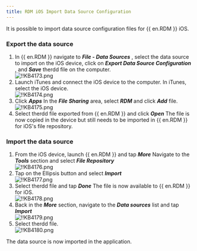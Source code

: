 ```yaml
---
title: RDM iOS Import Data Source Configuration
---
```

It is possible to import data source configuration files for {{ en.RDM }} iOS.

### Export the data source

1. In {{ en.RDM }} navigate to ***File - Data Sources*** , select the data source to import on the iOS device, click on ***Export Data Source Configuration*** , and ***Save*** therdd file on the computer.  
![!!KB4173.png](https://webdevolutions.azureedge.net/docs/en/kb/KB4173.png)
1. Launch iTunes and connect the iOS device to the computer. In iTunes, select the iOS device.  
![!!KB4174.png](https://webdevolutions.azureedge.net/docs/en/kb/KB4174.png)
1. Click ***Apps*** In the ***File Sharing*** area, select ***RDM*** and click ***Add*** file.  
![!!KB4175.png](https://webdevolutions.azureedge.net/docs/en/kb/KB4175.png)
1. Select therdd file exported from {{ en.RDM }} and click ***Open*** The file is now copied in the device but still needs to be imported in {{ en.RDM }} for iOS's file repository.

### Import the data source

1. From the iOS device, launch {{ en.RDM }} and tap ***More*** Navigate to the ***Tools*** section and select ***File Repository***  
![!!KB4176.png](https://webdevolutions.azureedge.net/docs/en/kb/KB4176.png)
1. Tap on the Ellipsis button and select ***Import***  
![!!KB4177.png](https://webdevolutions.azureedge.net/docs/en/kb/KB4177.png)
1. Select therdd file and tap ***Done*** The file is now available to {{ en.RDM }} for iOS.  
![!!KB4178.png](https://webdevolutions.azureedge.net/docs/en/kb/KB4178.png)
1. Back in the ***More*** section, navigate to the ***Data sources*** list and tap ***Import***  
![!!KB4179.png](https://webdevolutions.azureedge.net/docs/en/kb/KB4179.png)
1. Select therdd file.  
![!!KB4180.png](https://webdevolutions.azureedge.net/docs/en/kb/KB4180.png)  

The data source is now imported in the application.
